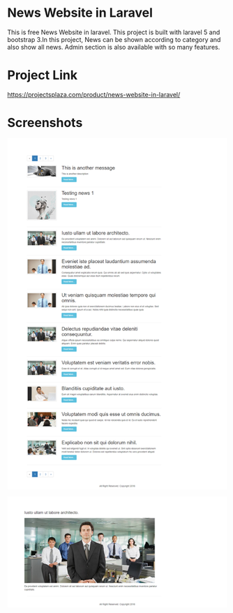 # News Website in Laravel
This is free News Website in laravel. This project is built with laravel 5 and bootstrap 3.In this project, News can be shown according to category and also show all news. Admin section is also available with so many features. 

# Project Link
https://projectsplaza.com/product/news-website-in-laravel/

# Screenshots
![Home Page](https://github.com/projectsplaza/news-website-in-laravel/blob/master/News%20Home%20Page.png)

![News Detail Page](https://github.com/projectsplaza/news-website-in-laravel/blob/master/News%20Detail%20Page.png)
